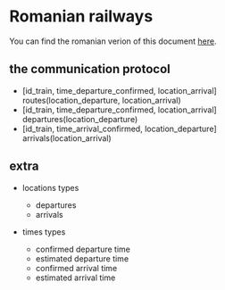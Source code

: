 # Romanian railways

You can find the romanian verion of this document [here](./docs/README_RO.md).

## the communication protocol
- [id_train, time_departure_confirmed, location_arrival] routes(location_departure, location_arrival)
- [id_train, time_departure_confirmed, location_arrival] departures(location_departure)
- [id_train, time_arrival_confirmed, location_departure] arrivals(location_arrival)

## extra

- locations types
    - departures
    - arrivals

- times types
    - confirmed departure time
    - estimated departure time
    - confirmed arrival time
    - estimated arrival time
    